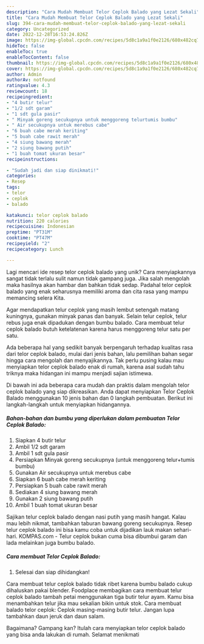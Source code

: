 ```yaml
---
description: "Cara Mudah Membuat Telor Ceplok Balado yang Lezat Sekali"
title: "Cara Mudah Membuat Telor Ceplok Balado yang Lezat Sekali"
slug: 394-cara-mudah-membuat-telor-ceplok-balado-yang-lezat-sekali
category: Uncategorized
date: 2022-12-28T16:53:24.826Z
image: https://img-global.cpcdn.com/recipes/5d8c1a9a1f0e2126/680x482cq70/telor-ceplok-balado-foto-resep-utama.jpg
hideToc: false
enableToc: true
enableTocContent: false
thumbnail: https://img-global.cpcdn.com/recipes/5d8c1a9a1f0e2126/680x482cq70/telor-ceplok-balado-foto-resep-utama.jpg
cover: https://img-global.cpcdn.com/recipes/5d8c1a9a1f0e2126/680x482cq70/telor-ceplok-balado-foto-resep-utama.jpg
author: Admin
authorAv: notfound
ratingvalue: 4.3
reviewcount: 18
recipeingredient:
- "4 butir telur"
- "1/2 sdt garam"
- "1 sdt gula pasir"
- " Minyak goreng secukupnya untuk menggoreng telurtumis bumbu"
- " Air secukupnya untuk merebus cabe"
- "6 buah cabe merah keriting"
- "5 buah cabe rawit merah"
- "4 siung bawang merah"
- "2 siung bawang putih"
- "1 buah tomat ukuran besar"
recipeinstructions:

- "Sudah jadi dan siap dinikmati!"
categories:
- Resep
tags:
- telor
- ceplok
- balado

katakunci: telor ceplok balado 
nutrition: 220 calories
recipecuisine: Indonesian
preptime: "PT31M"
cooktime: "PT47M"
recipeyield: "2"
recipecategory: Lunch

---
```





Lagi mencari ide resep telor ceplok balado yang unik? Cara menyiapkannya sangat tidak terlalu sulit namun tidak gampang juga. Jika salah mengolah maka hasilnya akan hambar dan bahkan tidak sedap. Padahal telor ceplok balado yang enak seharusnya memiliki aroma dan cita rasa yang mampu memancing selera Kita.





Agar mendapatkan telur ceplok yang masih lembut setengah matang kuningnya, gunakan minyak panas dan banyak. Selain telur ceplok, telur rebus juga enak dipadukan dengan bumbu balado. Cara membuat telur ceplok balado butuh ketelatenan karena harus menggoreng telur satu per satu.

Ada beberapa hal yang sedikit banyak berpengaruh terhadap kualitas rasa dari telor ceplok balado, mulai dari jenis bahan, lalu pemilihan bahan segar hingga cara mengolah dan menyajikannya. Tak perlu pusing kalau mau menyiapkan telor ceplok balado enak di rumah, karena asal sudah tahu triknya maka hidangan ini mampu menjadi sajian istimewa.






Di bawah ini ada beberapa cara mudah dan praktis dalam mengolah telor ceplok balado yang siap dikreasikan. Anda dapat menyiapkan Telor Ceplok Balado menggunakan 10 jenis bahan dan 0 langkah pembuatan. Berikut ini langkah-langkah untuk menyiapkan hidangannya.

<!--inarticleads1-->

##### Bahan-bahan dan bumbu yang diperlukan dalam pembuatan Telor Ceplok Balado:

1. Siapkan 4 butir telur
1. Ambil 1/2 sdt garam
1. Ambil 1 sdt gula pasir
1. Persiapkan  Minyak goreng secukupnya (untuk menggoreng telur+tumis bumbu)
1. Gunakan  Air secukupnya untuk merebus cabe
1. Siapkan 6 buah cabe merah keriting
1. Persiapkan 5 buah cabe rawit merah
1. Sediakan 4 siung bawang merah
1. Gunakan 2 siung bawang putih
1. Ambil 1 buah tomat ukuran besar


Sajikan telur ceplok balado dengan nasi putih yang masih hangat. Kalau mau lebih nikmat, tambahkan taburan bawang goreng secukupnya. Resep telur ceplok balado ini bisa kamu coba untuk dijadikan lauk makan sehari-hari. KOMPAS.com - Telur ceplok bukan cuma bisa dibumbui garam dan lada melainkan juga bumbu balado. 

<!--inarticleads2-->

##### Cara membuat Telor Ceplok Balado:


1. Selesai dan siap dihidangkan!

Cara membuat telur ceplok balado tidak ribet karena bumbu balado cukup dihaluskan pakai blender. Foodplace membagikan cara membuat telur ceplok balado tambah petai menggunakan tiga butir telur ayam. Kamu bisa menambahkan telur jika mau sekalian bikin untuk stok. Cara membuat balado telor ceplok: Ceplok masing-masing butir telur. Jangan lupa tambahkan daun jeruk dan daun salam. 

Bagaimana? Gampang kan? Itulah cara menyiapkan telor ceplok balado yang bisa anda lakukan di rumah. Selamat menikmati
